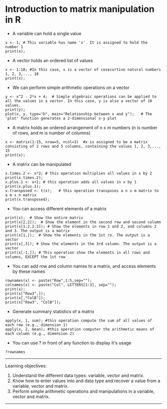 
# Introduction to matrix manipulation in R

- A variable can hold a single value

```{r}
x <- 1; # This variable has name 'x'. It is assigned to hold the number 1
print(x);
```
- A vector holds an ordered list of values 

```
x <- 1:10; #In this case, x is a vector of cosecurtive natural numbers 1, 2, 3,..., 10
print(x);
```

- We can perform simple arithmetic operations on a vector 

```
y <- x^2 - 2*x + 4;  # Simple algebraic operations can be applied to all the values in a vector. In this case, y is also a vector of 10 values.
print(y);
plot(x, y, type="b", main="Relationship between x and y");   # The 'plot' function generates a 2-dimensional x-y plot 

```

- A matrix holds an ordered arrangement of n x m numbers (n is number of rows, and m is number of columns) 

```
x <- matrix(1:15, nrow=5, ncol=3)  #x is assigned to be a matrix consisting of 2 rows and 5 columns, containing the values 1, 2, 3,..., 15
print(x);
```  

- A matrix can be manipulated   

```
x.times.2 <- x*2; # this operation multiplies all values in x by 2
print(x.times.2);
x.plus.1 <- x+1; # this operation adds all values in x by 1
print(x.plus.1);
x.transposed <- t(x);   # this operation transposes a n x m matrix to a m x n matrix
print(x.transposed);

```  
  
  
- You can access different elements of a matrix  

```
print(x);  # Show the entire matrix
print(x[2,2]);  # Show the element in the second row and second column
print(x[1:2,2:3]); # Show the elements in row 1 and 2, and columns 2 and 3. The output is a matrix
print(x[1,]);  # Show the elements in the 1st ro. The output is a vector
print(x[,3]); # Show the elements in the 3rd column. The output is a vector
print(x[-1,]); # This operation show the elements in all rows and columns, EXCEPT the 1st row

```

- You can add row and column names to a matrix, and access elements by these names

```
rownames(x) <- paste("Row",1:5,sep="");
colnames(x) <- paste("Col", LETTERS[1:3], sep="");
print(x);
print(x["Row3",]);   
print(x[,"ColB"]);
print(x["Row3", "ColB"]);

```


- Generate summary statistics of a matrix 
```
apply(x, 1, sum); #this operation compute the sum of all values of each row (e.g., dimension 1)
apply(x, 2, mean); #this operation computer the arithmetic means of each column (e.g., dimension 2)

```


- You can use ? in front of any function to display it's usage  
```
?rownames
```




*************************
Learning objectives:
1) Understand the different data types: variable, vector and matrix.
2) Know how to enter values into and data type and recover a value from a variable, vector and matrix.
3) Perform simple arithmetic operations and manipulations in a variable, vector and matrix.
***************************




 
 
 
 
 
